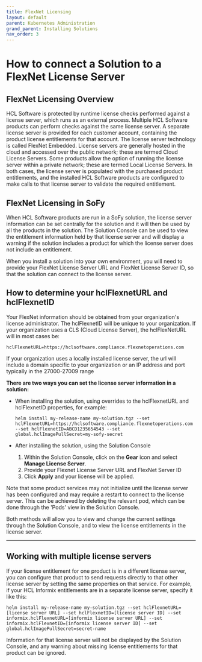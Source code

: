 ```yaml
---
title: FlexNet Licensing
layout: default
parent: Kubernetes Administration
grand_parent: Installing Solutions
nav_order: 3
---
```

# **How to connect a Solution to a FlexNet License Server**

## **FlexNet Licensing Overview**

HCL Software is protected by runtime license checks performed against a license server, which runs as an external process.  Multiple HCL Software products can perform checks against the same license server.  A separate license server is provided for each customer account, containing the product license entitlements for that account.  The license server technology is called FlexNet Embedded.  License servers are generally hosted in the cloud and accessed over the public network; these are termed Cloud License Servers. Some products allow the option of running the license server within a private network; these are termed Local License Servers.  In both cases, the license server is populated with the purchased product entitlements, and the installed HCL Software products are configured to make calls to that license server to validate the required entitlement.

## **FlexNet Licensing in SoFy**
When HCL Software products are run in a SoFy solution, the license server information can be set centrally for the solution and it will then be used by all the products in the solution.  The Solution Console can be used to view the entitlement information held by that license server and will display a warning if the solution includes a product for which the license server does not include an entitlement.

When you install a solution into your own environment, you will need to provide your FlexNet License Server URL and FlexNet License Server ID, so that the solution can connect to the license server.  

## **How to determine your hclFlexnetURL and hclFlexnetID**
Your FlexNet information should be obtained from your organization's license administrator. The hclFlexnetID will be unique to your organization. If your organization uses a CLS (Cloud License Server), the hclFlexNetURL will in most cases be: 

```
hclFlexnetURL=https://hclsoftware.compliance.flexnetoperations.com
```

If your organization uses a locally installed license server, the url will include a domain specific to your organization or an IP address and port typically in the 27000-27009 range

**There are two ways you can set the license server information in a solution:**
*  When installing the solution, using overrides to the hclFlexnetURL and hclFlexnetID properties, for example:

    ```
    helm install my-release-name my-solution.tgz --set hclFlexnetURL=https://hclsoftware.compliance.flexnetoperations.com --set hclFlexnetID=ABCD1235654543 --set global.hclImagePullSecret=my-sofy-secret
    ```
*  After installing the solution, using the Solution Console 
    1. Within the Solution Console, click on the **Gear** icon and select **Manage License Server**.
    2. Provide your Flexnet License Server URL and FlexNet Server ID
    3. Click **Apply** and your license will be applied.

Note that some product services may not initialize until the license server has been configured and may require a restart to connect to the license server.  This can be achieved by deleting the relevant pod, which can be done through the 'Pods' view in the Solution Console.

Both methods will allow you to view and change the current settings through the Solution Console, and to view the license entitlements in the license server.
___


## **Working with multiple license servers**

If your license entitlement for one product is in a different license server, you can configure that product to send requests directly to that other license server by setting the same properties on that service.  For example, if your HCL Informix entitlements are in a separate license server, specify it like this:


```
helm install my-release-name my-solution.tgz --set hclFlexnetURL=[license server URL] --set hclFlexnetID=[license server ID] --set informix.hclFlexnetURL=[informix license server URL] --set informix.hclFlexnetID=[informix license server ID] --set global.hclImagePullSecret=secret-name
```

Information for that license server will not be displayed by the Solution Console, and any warning about missing license entitlements for that product can be ignored.
